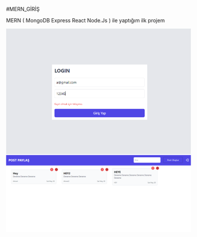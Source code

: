 #MERN_GİRİŞ

MERN ( MongoDB Express React Node.Js ) ile yaptığım ilk projem

<p align="center">
  
  <img src="hey1.PNG">
  <img src="hey2.PNG">
</p>
